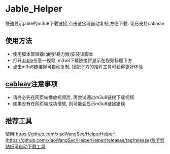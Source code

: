 # Jable_Helper
快速显示jable的m3u8下载链接,点击链接可自动复制,方便下载. 现已支持cableav

## 使用方法
* 使用脚本管理器(油猴/暴力猴)安装该脚本
* 打开[Jable](https://jable.tv)任意一视频, m3u8下载链接将显示在视频标题下方
* 点击m3u8链接即可自动复制, 搭配下方的推荐工具可获得更好体验

## [cableav](https://cableav.tv)注意事项
* 请务必先在网页端播放视频后, 再尝试通过m3u8链接下载视频
* 如果没有在网页端成功播放, 则可能会显示m3u8链接错误

## 推荐工具
使用[https://github.com/xiaoWangSec/HelperHelper](https://github.com/xiaoWangSec/HelperHelper/releases/tag/release)监听剪贴板可自动下载工具
